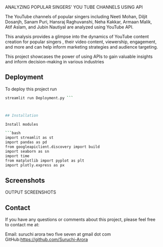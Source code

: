 
ANALYZING POPULAR SINGERS' YOU TUBE CHANNELS USING API 

The YouTube channels of popular singers including Neeti Mohan, Diljit Dosanjh, Sanam Puri, Hansraj Raghuvanshi, Neha Kakkar, Armaan Malik, Atif Aslam, and Jubin Nautiyal  are analyzed using YouTube API. 

This analysis provides a glimpse into the dynamics of YouTube content creation for popular singers , their video content, viewership, engagement, and more and can help inform marketing strategies and audience targeting.

This project showcases the power of using APIs to gain valuable insights and inform decision-making in various industries


## Deployment

To deploy this project run

```bash
streamlit run Deployment.py ```



## Installation

Install modules 

```bash
import streamlit as st
import pandas as pd
from googleapiclient.discovery import build     
import seaborn as sn
import time
from matplotlib import pyplot as plt
import plotly.express as px

```
    
## Screenshots

OUTPUT SCREENSHOTS







## Contact

If you have any questions or comments about this project, please feel free to contact me at:

Email: suruchi arora two five seven at gmail dot com
GitHub:https://github.com/Suruchi-Arora

